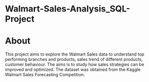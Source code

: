 # Walmart-Sales-Analysis_SQL-Project

# About

This project aims to explore the Walmart Sales data to understand top performing branches
and products, sales trend of different products, customer behaviour. The aims is to study how
sales strategies can be improved and optimized. The dataset was obtained from the Kaggle
Walmart Sales Forecasting Competition.
